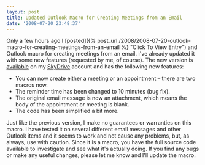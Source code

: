 ```yaml
---
layout: post
title: Updated Outlook Macro for Creating Meetings from an Email
date: '2008-07-20 23:48:37'
---
```


Only a few hours ago I [posted]({% post_url /2008/2008-07-20-outlook-macro-for-creating-meetings-from-an-email %} "Click To View Entry") and Outlook macro for creating meetings from an email. I've already updated it with some new features (requested by me, of course). The new version is [available](http://cid-93d618d639ec9651.skydrive.live.com/self.aspx/Public/Office%202007%20Macros/OutlookMacros.bas) on my [SkyDrive](http://skydrive.live.com/) account and has the following new features:

*   You can now create either a meeting or an appointment – there are two macros now.
*   The reminder time has been changed to 10 minutes (bug fix).
*   The original email message is now an attachment, which means the body of the appointment or meeting is blank.
*   The code has been simplified a bit more.  

Just like the previous version, I make no guarantees or warranties on this macro. I have tested it on several different email messages and other Outlook items and it seems to work and not cause any problems, but, as always, use with caution. Since it is a macro, you have the full source code available to investigate and see what it's actually doing. If you find any bugs or make any useful changes, please let me know and I'll update the macro.
